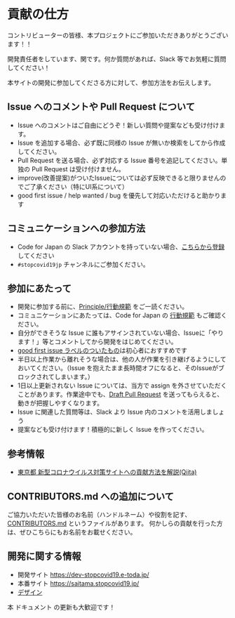 # 貢献の仕方

コントリビューターの皆様、本プロジェクトにご参加いただきありがとうございます！！

開発責任者をしています、関です。何か質問があれば、Slack 等でお気軽に質問してください！

本サイトの開発に参加してくださる方に対して、参加方法をお伝えします。

## Issue へのコメントや Pull Request について
* Issue へのコメントはご自由にどうぞ！新しい質問や提案なども受け付けます。
* Issue を追加する場合、必ず既に同様の Issue が無いか検索をしてから作成してください。
* Pull Request を送る場合、必ず対応する Issue 番号を追記してください。単独の Pull Request は受け付けません。
* improve(改善提案)がついたIssueについては必ず反映できると限りませんのでご了承ください（特にUI系について）
* good first issue / help wanted / bug を優先して対応いただけると助かります

## コミュニケーションへの参加方法
* Code for Japan の Slack アカウントを持っていない場合、[こちらから登録](https://codefortoda-slackin.herokuapp.com/)してください
* `#stopcovid19jp` チャンネルにご参加ください。

## 参加にあたって
* 開発に参加する前に、[Principle/行動規範](CODE_OF_CONDUCT.md) をご一読ください。
* コミュニケーションにあたっては、Code for Japan の [行動規範](https://github.com/codeforjapan/codeofconduct) もご確認ください。
* 自分ができそうな Issue に誰もアサインされていない場合、Issueに「やります！」等とコメントしてから開発をはじめてください。
* [good first issue ラベルのついたもの](https://github.com/codefortoda/covid19-saitama/issues?q=is%3Aissue+is%3Aopen+label%3A%22good+first+issue%22)は初心者におすすめです
* 半日以上作業から離れそうな場合は、他の人が作業を引き継げるようにしておいてください。（Issue を抱えたまま長時間オフになると、そのIssueがブロックされてしまいます。）
* 1日以上更新されない Issue については、当方で assign を外させていただくことがあります。作業途中でも、[Draft Pull Request](https://qiita.com/tatane616/items/13da1b6797a7b871ad58) を送ってもらえると、動きが把握しやすくなります。
* Issue に関連した質問等は、Slack より Issue 内のコメントを活用しましょう
* 提案なども受け付けます！積極的に新しく Issue を作ってください。

## 参考情報
* [東京都 新型コロナウイルス対策サイトへの貢献方法を解説(Qiita)](https://qiita.com/FPC_COMMUNITY/items/b9cc072813dc2231b2b2)

## CONTRIBUTORS.md への追加について
ご協力いただいた皆様のお名前（ハンドルネーム）や役割を記す、[CONTRIBUTORS.md](https://github.com/codefortoda/covid19-saitama/blob/development/CONTRIBUTORS.md) というファイルがあります。
何かしらの貢献を行った方は、ぜひこちらにもお名前をお載せください。

## 開発に関する情報
* 開発サイト https://dev-stopcovid19.e-toda.jp/
* 本番サイト https://saitama.stopcovid19.jp/
* [デザイン](https://www.figma.com/file/V7vt80p2gauhdgTZeVNbgj/UI%E3%83%87%E3%82%B6%E3%82%A4%E3%83%B3?node-id=121%3A156)

本 ドキュメント の更新も大歓迎です！
